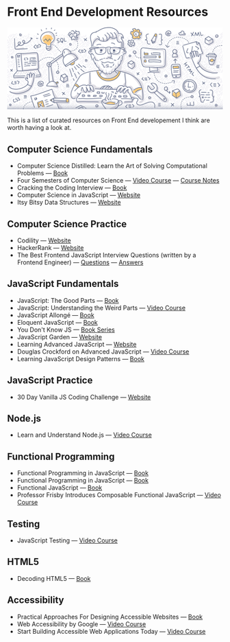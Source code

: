 # Front End Development Resources

![Front End Development Resources](./banner.jpg)

This is a list of curated resources on Front End developement I think are worth having a look at.

## Computer Science Fundamentals

* Computer Science Distilled: Learn the Art of Solving Computational Problems — [Book](https://www.amazon.com/Computer-Science-Distilled-Computational-Problems-ebook/dp/B0731JG96F/)
* Four Semesters of Computer Science — [Video Course](https://frontendmasters.com/courses/computer-science/) — [Course Notes](https://btholt.github.io/four-semesters-of-cs/)
* Cracking the Coding Interview — [Book](https://www.amazon.com/Cracking-Coding-Interview-Programming-Questions/dp/0984782850)
* Computer Science in JavaScript — [Website](https://www.nczonline.net/blog/tag/computer-science/)
* Itsy Bitsy Data Structures — [Website](https://github.com/thejameskyle/itsy-bitsy-data-structures)

## Computer Science Practice

* Codility — [Website](https://codility.com/programmers)
* HackerRank — [Website](https://www.hackerrank.com/dashboard)
* The Best Frontend JavaScript Interview Questions (written by a Frontend Engineer) — [Questions](https://performancejs.com/post/hde6d32/The-Best-Frontend-JavaScript-Interview-Questions-(Written-by-a-Frontend-Engineer)) — [Answers](https://github.com/bcherny/frontend-interview-questions)

## JavaScript Fundamentals

* JavaScript: The Good Parts — [Book](http://shop.oreilly.com/product/9780596517748.do)
* JavaScript: Understanding the Weird Parts — [Video Course](https://udemy.com/understand-javascript)
* JavaScript Allongé — [Book](https://leanpub.com/javascriptallongesix/read)
* Eloquent JavaScript — [Book](http://eloquentjavascript.net)
* You Don't Know JS — [Book Series](https://github.com/getify/You-Dont-Know-JS)
* JavaScript Garden — [Website](https://bonsaiden.github.io/JavaScript-Garden)
* Learning Advanced JavaScript — [Website](https://johnresig.com/apps/learn/)
* Douglas Crockford on Advanced JavaScript — [Video Course](https://yuiblog.com/blog/2006/11/27/video-crockford-advjs/)
* Learning JavaScript Design Patterns — [Book](https://addyosmani.com/resources/essentialjsdesignpatterns/book/)

## JavaScript Practice

* 30 Day Vanilla JS Coding Challenge — [Website](https://javascript30.com/)

## Node.js

* Learn and Understand Node.js — [Video Course](https://www.udemy.com/understand-nodejs)

## Functional Programming

* Functional Programming in JavaScript — [Book](https://www.manning.com/books/functional-programming-in-javascript)
* Functional Programming in JavaScript — [Book](https://www.amazon.com/Functional-Programming-JavaScript-Dan-Mantyla/dp/1784398225)
* Functional JavaScript — [Book](http://shop.oreilly.com/product/0636920028857.do)
* Professor Frisby Introduces Composable Functional JavaScript — [Video Course](https://egghead.io/courses/professor-frisby-introduces-composable-functional-javascript)

## Testing

* JavaScript Testing — [Video Course](https://www.udacity.com/course/javascript-testing--ud549)

## HTML5

* Decoding HTML5 — [Book](https://code.tutsplus.com/ebooks/decoding-html5)

## Accessibility

* Practical Approaches For Designing Accessible Websites — [Book](https://www.amazon.com/Practical-Approaches-Designing-Accessible-Websites-ebook/dp/B014JEXKIQ/)
* Web Accessibility by Google — [Video Course](https://www.udacity.com/course/web-accessibility--ud891)
* Start Building Accessible Web Applications Today — [Video Course](https://egghead.io/courses/start-building-accessible-web-applications-today)
